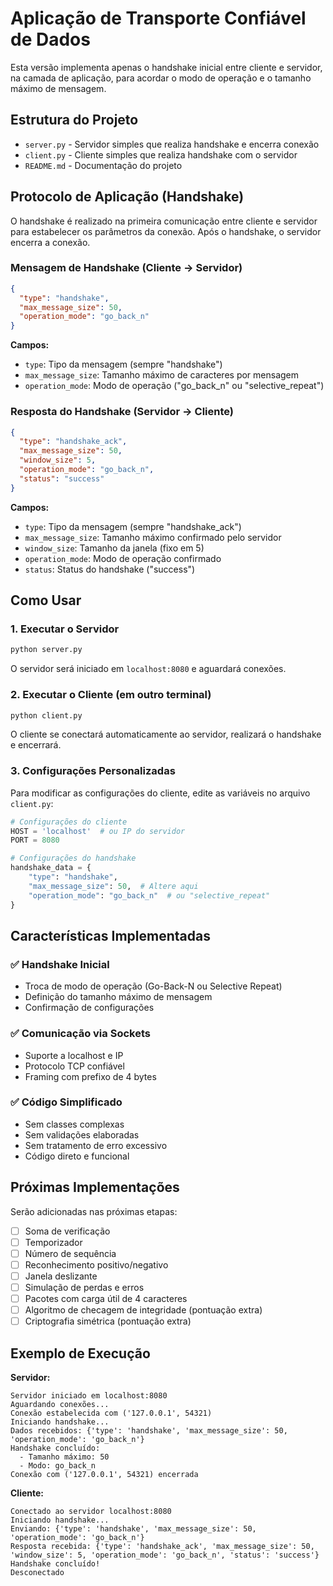 # Aplicação de Transporte Confiável de Dados

Esta versão implementa apenas o handshake inicial entre cliente e servidor, na camada de aplicação, para acordar o modo de operação e o tamanho máximo de mensagem.

## Estrutura do Projeto

- `server.py` - Servidor simples que realiza handshake e encerra conexão
- `client.py` - Cliente simples que realiza handshake com o servidor
- `README.md` - Documentação do projeto

## Protocolo de Aplicação (Handshake)

O handshake é realizado na primeira comunicação entre cliente e servidor para estabelecer os parâmetros da conexão. Após o handshake, o servidor encerra a conexão.

### Mensagem de Handshake (Cliente → Servidor)

```json
{
  "type": "handshake",
  "max_message_size": 50,
  "operation_mode": "go_back_n"
}
```

**Campos:**

- `type`: Tipo da mensagem (sempre "handshake")
- `max_message_size`: Tamanho máximo de caracteres por mensagem
- `operation_mode`: Modo de operação ("go_back_n" ou "selective_repeat")

### Resposta do Handshake (Servidor → Cliente)

```json
{
  "type": "handshake_ack",
  "max_message_size": 50,
  "window_size": 5,
  "operation_mode": "go_back_n",
  "status": "success"
}
```

**Campos:**

- `type`: Tipo da mensagem (sempre "handshake_ack")
- `max_message_size`: Tamanho máximo confirmado pelo servidor
- `window_size`: Tamanho da janela (fixo em 5)
- `operation_mode`: Modo de operação confirmado
- `status`: Status do handshake ("success")

## Como Usar

### 1. Executar o Servidor

```bash
python server.py
```

O servidor será iniciado em `localhost:8080` e aguardará conexões.

### 2. Executar o Cliente (em outro terminal)

```bash
python client.py
```

O cliente se conectará automaticamente ao servidor, realizará o handshake e encerrará.

### 3. Configurações Personalizadas

Para modificar as configurações do cliente, edite as variáveis no arquivo `client.py`:

```python
# Configurações do cliente
HOST = 'localhost'  # ou IP do servidor
PORT = 8080

# Configurações do handshake
handshake_data = {
    "type": "handshake",
    "max_message_size": 50,  # Altere aqui
    "operation_mode": "go_back_n"  # ou "selective_repeat"
}
```

## Características Implementadas

### ✅ Handshake Inicial

- Troca de modo de operação (Go-Back-N ou Selective Repeat)
- Definição do tamanho máximo de mensagem
- Confirmação de configurações

### ✅ Comunicação via Sockets

- Suporte a localhost e IP
- Protocolo TCP confiável
- Framing com prefixo de 4 bytes

### ✅ Código Simplificado

- Sem classes complexas
- Sem validações elaboradas
- Sem tratamento de erro excessivo
- Código direto e funcional

## Próximas Implementações

Serão adicionadas nas próximas etapas:

- [ ] Soma de verificação
- [ ] Temporizador
- [ ] Número de sequência
- [ ] Reconhecimento positivo/negativo
- [ ] Janela deslizante
- [ ] Simulação de perdas e erros
- [ ] Pacotes com carga útil de 4 caracteres
- [ ] Algoritmo de checagem de integridade (pontuação extra)
- [ ] Criptografia simétrica (pontuação extra)

## Exemplo de Execução

**Servidor:**

```
Servidor iniciado em localhost:8080
Aguardando conexões...
Conexão estabelecida com ('127.0.0.1', 54321)
Iniciando handshake...
Dados recebidos: {'type': 'handshake', 'max_message_size': 50, 'operation_mode': 'go_back_n'}
Handshake concluído:
  - Tamanho máximo: 50
  - Modo: go_back_n
Conexão com ('127.0.0.1', 54321) encerrada
```

**Cliente:**

```
Conectado ao servidor localhost:8080
Iniciando handshake...
Enviando: {'type': 'handshake', 'max_message_size': 50, 'operation_mode': 'go_back_n'}
Resposta recebida: {'type': 'handshake_ack', 'max_message_size': 50, 'window_size': 5, 'operation_mode': 'go_back_n', 'status': 'success'}
Handshake concluído!
Desconectado
```
